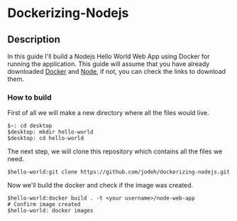 # Dockerizing-Nodejs
## Description
In this guide I'll build a Nodejs Hello World Web App using Docker for running the application. This guide will assume that you have already downloaded [Docker](https://docs.docker.com/engine/install/ubuntu/) and [Node](https://www.digitalocean.com/community/tutorials/how-to-install-node-js-on-ubuntu-20-04), if not, you can check the links to download them.
### How to build
First of all we will make a new directory where all the files would live.
```
$~: cd desktop
$desktop: mkdir hello-world
$desktop: cd hello-world
```
The next step, we will clone this repository which contains all the files we need.
```
$hello-world:git clone https://github.com/jodeh/dockerizing-nodejs.git
```
Now we'll build the docker and check if the image was created.
```
$hello-world:docker build . -t <your username>/node-web-app
# Confirm image created
$hello-world: docker images
```
